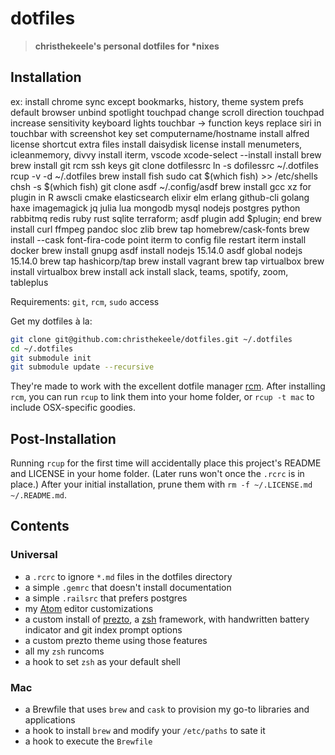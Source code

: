 dotfiles
========

> **christhekeele's personal dotfiles for \*nixes**

Installation
------------

ex:
    install chrome
        sync
            except bookmarks, history, theme
    system prefs
        default browser
        unbind spotlight
        touchpad change scroll direction
        touchpad increase sensitivity
        keyboard lights
        touchbar -> function keys
        replace siri in touchbar with screenshot key
        set computername/hostname
    install alfred
        license
        shortcut
        extra files
    install daisydisk
        license
    install menumeters, icleanmemory, divvy
    install iterm, vscode
    xcode-select --install
    install brew
    brew install git rcm
    ssh keys
    git clone dotfilessrc
    ln -s dofilessrc ~/.dotfiles
    rcup -v -d ~/.dotfiles
    brew install fish
    sudo cat $(which fish) >> /etc/shells
    chsh -s $(which fish)
    git clone asdf ~/.config/asdf
    brew install gcc xz
    for plugin in R awscli cmake elasticsearch elixir elm erlang github-cli golang haxe imagemagick jq julia lua mongodb mysql nodejs postgres python rabbitmq redis ruby rust sqlite terraform; asdf plugin add $plugin; end
    brew install curl ffmpeg pandoc sloc zlib
    brew tap homebrew/cask-fonts
    brew install --cask font-fira-code
    point iterm to config file
    restart iterm
    install docker
    brew install gnupg
    asdf install nodejs 15.14.0
    asdf global nodejs 15.14.0
    brew tap hashicorp/tap
    brew install vagrant
    brew tap virtualbox
    brew install virtualbox
    brew install ack
    install slack, teams, spotify, zoom, tableplus


Requirements: `git`, `rcm`, `sudo` access

Get my dotfiles à la:

```bash
git clone git@github.com:christhekeele/dotfiles.git ~/.dotfiles
cd ~/.dotfiles
git submodule init
git submodule update --recursive
```

They're made to work with the excellent dotfile manager [rcm](https://github.com/thoughtbot/rcm). After installing `rcm`, you can run `rcup` to link them into your home folder, or `rcup -t mac` to include OSX-specific goodies.

Post-Installation
-----------------

Running `rcup` for the first time will accidentally place this project's README and LICENSE in your home folder. (Later runs won't once the `.rcrc` is in place.) After your initial installation, prune them with `rm -f ~/.LICENSE.md ~/.README.md`.

Contents
--------

### Universal

- a `.rcrc` to ignore `*.md` files in the dotfiles directory
- a simple `.gemrc` that doesn't install documentation
- a simple `.railsrc` that prefers postgres
- my [Atom](https://atom.io) editor customizations
- a custom install of [prezto](https://github.com/sorin-ionescu/prezto), a [zsh](http://www.zsh.org/) framework, with handwritten battery indicator and git index prompt options
- a custom prezto theme using those features
- all my `zsh` runcoms
- a hook to set `zsh` as your default shell

### Mac

- a Brewfile that uses `brew` and `cask` to provision my go-to libraries and applications
- a hook to install `brew` and modify your `/etc/paths` to sate it
- a hook to execute the `Brewfile`
